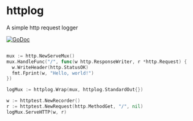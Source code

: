 # httplog
A simple http request logger

[![GoDoc](https://godoc.org/github.com/golang/gddo?status.svg)](https://github.com/crhntr/httplog)


```go

mux := http.NewServeMux()
mux.HandleFunc("/", func(w http.ResponseWriter, r *http.Request) {
  w.WriteHeader(http.StatusOK)
  fmt.Fprint(w, "Hello, world!")
})

logMux := httplog.Wrap(mux, httplog.StandardOut{})

w := httptest.NewRecorder()
r := httptest.NewRequest(http.MethodGet, "/", nil)
logMux.ServeHTTP(w, r)

```
